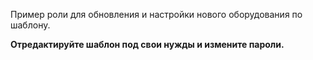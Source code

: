 Пример роли для обновления и настройки нового оборудования по шаблону.

**Отредактируйте шаблон под свои нужды и измените пароли.**